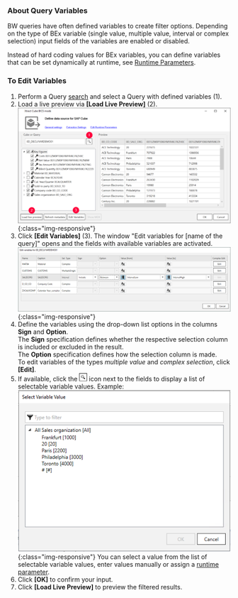 
### About Query Variables
BW queries have often defined variables to create filter options. Depending on the type of BEx variable (single value, multiple value, interval or complex selection) input fields of the variables are enabled or disabled.

Instead of hard coding values for BEx variables, you can define variables that can be set dynamically at runtime, see [Runtime Parameters](./edit-runtime-parameters).

### To Edit Variables
1. Perform a Query [search](./bw-cube-extraction-define#look-up-a-bw-cube-or-query) and select a Query with defined variables (1).
2. Load a live preview via **[Load Live Preview]** (2). 
![Edit Variables Button](/img/content/XU-BExQuery-Variable.png){:class="img-responsive"}
3. Click **[Edit Variables]** (3). The window "Edit variables for [name of the query]" opens and the fields with available variables are activated. 
![Edit-Variables](/img/content/Edit-Variables.png){:class="img-responsive"}
4. Define the variables using the drop-down list options in the columns **Sign** and **Option**. <br>
The **Sign** specification defines whether the respective selection column is included or excluded in the result. <br>
The **Option** specification defines how the selection column is made. <br>
To edit variables of the types *multiple value* and *complex selection*, click **[Edit]**.
5. If available, click the ![magnifying-glass](/img/content/icons/magnifying-glass.png) icon next to the fields to display a list of selectable variable values. Example:
![Edit Variables](/img/content/xfa/xfa_query_var.png){:class="img-responsive"}
You can select a value from the list of selectable variable values, enter values manually or assign a [runtime parameter](./edit-runtime-parameters).
6. Click **[OK]** to confirm your input. 
7. Click **[Load Live Preview]** to preview the filtered results.
